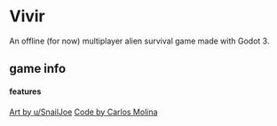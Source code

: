 # Vivir
An offline (for now) multiplayer alien survival game made with Godot 3.


## game info



#### features


####

[Art by u/SnailJoe](https://www.reddit.com/user/SnailJoe/)
[Code by Carlos Molina](https://github.com/carlosmolina3d)
